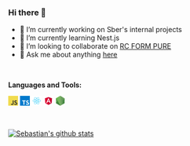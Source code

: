 ### Hi there 👋

- 🔭 I’m currently working on Sber's internal projects
- 🌱 I’m currently learning Nest.js
- 👯 I’m looking to collaborate on [RC FORM PURE](https://github.com/mallchel/rc-form-pure)
- 💬 Ask me about anything [here](https://github.com/mallchel/mallchel/issues)

<br />

**Languages and Tools:**  

<code><img height="20" src="https://raw.githubusercontent.com/github/explore/80688e429a7d4ef2fca1e82350fe8e3517d3494d/topics/javascript/javascript.png"></code>
<code><img height="20" src="https://raw.githubusercontent.com/github/explore/80688e429a7d4ef2fca1e82350fe8e3517d3494d/topics/typescript/typescript.png"></code>
<code><img height="20" src="https://raw.githubusercontent.com/github/explore/80688e429a7d4ef2fca1e82350fe8e3517d3494d/topics/react/react.png"></code>
<code><img height="20" src="https://raw.githubusercontent.com/github/explore/80688e429a7d4ef2fca1e82350fe8e3517d3494d/topics/angular/angular.png"></code>
<code><img height="20" src="https://raw.githubusercontent.com/github/explore/80688e429a7d4ef2fca1e82350fe8e3517d3494d/topics/nodejs/nodejs.png"></code>


<br />

[![Sebastian's github stats](https://github-readme-stats.vercel.app/api?username=mallchel)](https://github.com/anuraghazra/github-readme-stats)
